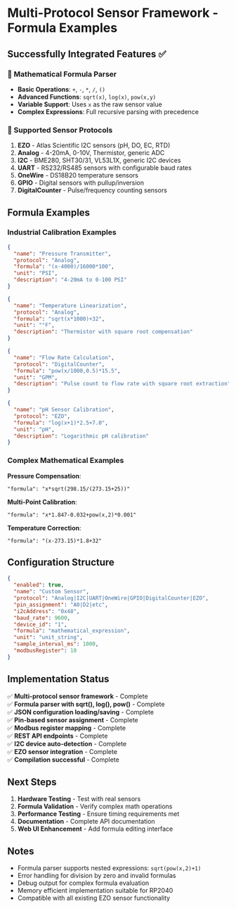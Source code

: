 # Multi-Protocol Sensor Framework - Formula Examples

## Successfully Integrated Features ✅

### 🧮 Mathematical Formula Parser
- **Basic Operations**: `+`, `-`, `*`, `/`, `()`
- **Advanced Functions**: `sqrt(x)`, `log(x)`, `pow(x,y)`
- **Variable Support**: Uses `x` as the raw sensor value
- **Complex Expressions**: Full recursive parsing with precedence

### 🔌 Supported Sensor Protocols
1. **EZO** - Atlas Scientific I2C sensors (pH, DO, EC, RTD)
2. **Analog** - 4-20mA, 0-10V, Thermistor, generic ADC
3. **I2C** - BME280, SHT30/31, VL53L1X, generic I2C devices
4. **UART** - RS232/RS485 sensors with configurable baud rates
5. **OneWire** - DS18B20 temperature sensors
6. **GPIO** - Digital sensors with pullup/inversion
7. **DigitalCounter** - Pulse/frequency counting sensors

## Formula Examples

### Industrial Calibration Examples
```json
{
  "name": "Pressure Transmitter",
  "protocol": "Analog",
  "formula": "(x-4000)/16000*100",
  "unit": "PSI",
  "description": "4-20mA to 0-100 PSI"
}
```

```json
{
  "name": "Temperature Linearization", 
  "protocol": "Analog",
  "formula": "sqrt(x*1000)+32",
  "unit": "°F",
  "description": "Thermistor with square root compensation"
}
```

```json
{
  "name": "Flow Rate Calculation",
  "protocol": "DigitalCounter", 
  "formula": "pow(x/1000,0.5)*15.5",
  "unit": "GPM",
  "description": "Pulse count to flow rate with square root extraction"
}
```

```json
{
  "name": "pH Sensor Calibration",
  "protocol": "EZO",
  "formula": "log(x+1)*2.5+7.0",
  "unit": "pH",
  "description": "Logarithmic pH calibration"
}
```

### Complex Mathematical Examples

**Pressure Compensation**:
```
"formula": "x*sqrt(298.15/(273.15+25))"
```

**Multi-Point Calibration**:
```
"formula": "x*1.847-0.032+pow(x,2)*0.001"
```

**Temperature Correction**:
```
"formula": "(x-273.15)*1.8+32"
```

## Configuration Structure

```json
{
  "enabled": true,
  "name": "Custom Sensor",
  "protocol": "Analog|I2C|UART|OneWire|GPIO|DigitalCounter|EZO",
  "pin_assignment": "A0|D2|etc",
  "i2cAddress": "0x48",
  "baud_rate": 9600,
  "device_id": "1",
  "formula": "mathematical_expression",
  "unit": "unit_string",
  "sample_interval_ms": 1000,
  "modbusRegister": 10
}
```

## Implementation Status

✅ **Multi-protocol sensor framework** - Complete  
✅ **Formula parser with sqrt(), log(), pow()** - Complete  
✅ **JSON configuration loading/saving** - Complete  
✅ **Pin-based sensor assignment** - Complete  
✅ **Modbus register mapping** - Complete  
✅ **REST API endpoints** - Complete  
✅ **I2C device auto-detection** - Complete  
✅ **EZO sensor integration** - Complete  
✅ **Compilation successful** - Complete  

## Next Steps

1. **Hardware Testing** - Test with real sensors
2. **Formula Validation** - Verify complex math operations
3. **Performance Testing** - Ensure timing requirements met
4. **Documentation** - Complete API documentation
5. **Web UI Enhancement** - Add formula editing interface

## Notes

- Formula parser supports nested expressions: `sqrt(pow(x,2)+1)`
- Error handling for division by zero and invalid formulas
- Debug output for complex formula evaluation
- Memory efficient implementation suitable for RP2040
- Compatible with all existing EZO sensor functionality